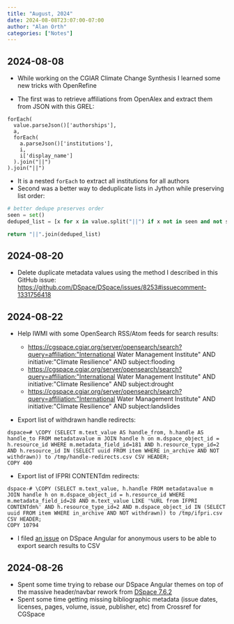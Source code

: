 ```yaml
---
title: "August, 2024"
date: 2024-08-08T23:07:00-07:00
author: "Alan Orth"
categories: ["Notes"]
---
```


## 2024-08-08

- While working on the CGIAR Climate Change Synthesis I learned some new tricks with OpenRefine

<!--more-->

- The first was to retrieve affiliations from OpenAlex and extract them from JSON with this GREL:

```
forEach(
  value.parseJson()['authorships'],
  a,
  forEach(
    a.parseJson()['institutions'],
    i,
    i['display_name']
  ).join("||")
).join("||")
```

- It is a nested `forEach` to extract all institutions for all authors
- Second was a better way to deduplicate lists in Jython while preserving list order:

```python
# better dedupe preserves order
seen = set()
deduped_list = [x for x in value.split("||") if x not in seen and not seen.add(x)]

return "||".join(deduped_list)
```

## 2024-08-20

- Delete duplicate metadata values using the method I described in this GitHub issue: https://github.com/DSpace/DSpace/issues/8253#issuecomment-1331756418

## 2024-08-22

- Help IWMI with some OpenSearch RSS/Atom feeds for search results:
  - https://cgspace.cgiar.org/server/opensearch/search?query=affiliation:"International Water Management Institute" AND initiative:"Climate Resilience" AND subject:flooding
  - https://cgspace.cgiar.org/server/opensearch/search?query=affiliation:"International Water Management Institute" AND initiative:"Climate Resilience" AND subject:drought
  - https://cgspace.cgiar.org/server/opensearch/search?query=affiliation:"International Water Management Institute" AND initiative:"Climate Resilience" AND subject:landslides

- Export list of withdrawn handle redirects:

```
dspace=# \COPY (SELECT m.text_value AS handle_from, h.handle AS handle_to FROM metadatavalue m JOIN handle h on m.dspace_object_id = h.resource_id WHERE m.metadata_field_id=181 AND h.resource_type_id=2 AND h.resource_id IN (SELECT uuid FROM item WHERE in_archive AND NOT withdrawn)) to /tmp/handle-redirects.csv CSV HEADER;
COPY 400
```

- Export list of IFPRI CONTENTdm redirects:

```
dspace-# \COPY (SELECT m.text_value, h.handle FROM metadatavalue m JOIN handle h on m.dspace_object_id = h.resource_id WHERE m.metadata_field_id=28 AND m.text_value LIKE '%URL from IFPRI CONTENTdm%' AND h.resource_type_id=2 AND m.dspace_object_id IN (SELECT uuid FROM item WHERE in_archive AND NOT withdrawn)) to /tmp/ifpri.csv CSV HEADER;
COPY 10794
```

- I filed [an issue](https://github.com/DSpace/dspace-angular/issues/3258) on DSpace Angular for anonymous users to be able to export search results to CSV

## 2024-08-26

- Spent some time trying to rebase our DSpace Angular themes on top of the massive header/navbar rework from [DSpace 7.6.2](https://github.com/DSpace/dspace-angular/pull/2858)
- Spent some time getting missing bibliographic metadata (issue dates, licenses, pages, volume, issue, publisher, etc) from Crossref for CGSpace

<!-- vim: set sw=2 ts=2: -->
